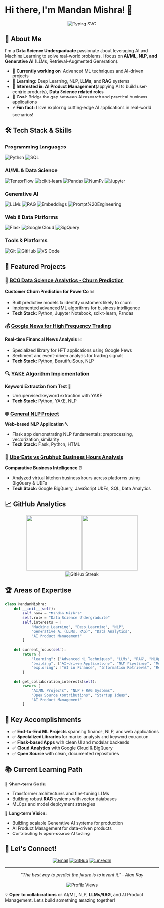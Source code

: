 # Hi there, I'm Mandan Mishra! 👋

<div align="center">
  <img src="https://readme-typing-svg.herokuapp.com?font=Fira+Code&size=22&pause=1000&color=2196F3&center=true&vCenter=true&width=520&lines=Data+Science+Undergraduate;AI+%26+ML+Enthusiast;Python+Developer;NLP+%26+Generative+AI;Always+Learning+New+Technologies" alt="Typing SVG" />
</div>

## 🚀 About Me

I'm a **Data Science Undergraduate** passionate about leveraging AI and Machine Learning to solve real-world problems. I focus on **AI/ML, NLP, and Generative AI** (LLMs, Retrieval-Augmented Generation).

- 🔭 **Currently working on:** Advanced ML techniques and AI-driven projects
- 🌱 **Learning:** Deep Learning, NLP, **LLMs**, and **RAG** systems
- 💼 **Interested in:** **AI Product Management**(applying AI to build user-centric products), **Data Science related roles**
- 🎯 **Goal:** Bridge the gap between AI research and practical business applications
- ⚡ **Fun fact:** I love exploring cutting-edge AI applications in real-world scenarios!

## 🛠️ Tech Stack & Skills

### Programming Languages
![Python](https://img.shields.io/badge/Python-3776AB?style=for-the-badge&logo=python&logoColor=white)
![SQL](https://img.shields.io/badge/SQL-4479A1?style=for-the-badge&logo=mysql&logoColor=white)

### AI/ML & Data Science
![TensorFlow](https://img.shields.io/badge/TensorFlow-FF6F00?style=for-the-badge&logo=tensorflow&logoColor=white)
![scikit-learn](https://img.shields.io/badge/scikit--learn-F7931E?style=for-the-badge&logo=scikit-learn&logoColor=white)
![Pandas](https://img.shields.io/badge/pandas-150458?style=for-the-badge&logo=pandas&logoColor=white)
![NumPy](https://img.shields.io/badge/numpy-013243?style=for-the-badge&logo=numpy&logoColor=white)
![Jupyter](https://img.shields.io/badge/Jupyter-F37626?style=for-the-badge&logo=Jupyter&logoColor=white)

### Generative AI
![LLMs](https://img.shields.io/badge/LLMs-4B8BBE?style=for-the-badge)
![RAG](https://img.shields.io/badge/RAG-2E7D32?style=for-the-badge)
![Embeddings](https://img.shields.io/badge/Embeddings-6A1B9A?style=for-the-badge)
![Prompt%20Engineering](https://img.shields.io/badge/Prompt%20Engineering-455A64?style=for-the-badge)

### Web & Data Platforms
![Flask](https://img.shields.io/badge/Flask-000000?style=for-the-badge&logo=flask&logoColor=white)
![Google Cloud](https://img.shields.io/badge/Google%20Cloud-4285F4?style=for-the-badge&logo=google-cloud&logoColor=white)
![BigQuery](https://img.shields.io/badge/BigQuery-4285F4?style=for-the-badge&logo=google-cloud&logoColor=white)

### Tools & Platforms
![Git](https://img.shields.io/badge/Git-F05032?style=for-the-badge&logo=git&logoColor=white)
![GitHub](https://img.shields.io/badge/GitHub-181717?style=for-the-badge&logo=github&logoColor=white)
![VS Code](https://img.shields.io/badge/VS%20Code-007ACC?style=for-the-badge&logo=visual-studio-code&logoColor=white)

## 🎯 Featured Projects

### 🏦 [BCG Data Science Analytics - Churn Prediction](https://github.com/HimanshuCraftsLab/BCG-Data-Science-Analytics--Churn-Prediction-for-Power-Co)
**Customer Churn Prediction for PowerCo** 📊
- Built predictive models to identify customers likely to churn
- Implemented advanced ML algorithms for business intelligence
- **Tech Stack:** Python, Jupyter Notebook, scikit-learn, Pandas

### 💰 [Google News for High Frequency Trading](https://github.com/HimanshuCraftsLab/Google-News-for-HFT)
**Real-time Financial News Analysis** 📈
- Specialized library for HFT applications using Google News
- Sentiment and event-driven analysis for trading signals
- **Tech Stack:** Python, BeautifulSoup, NLP

### 🔍 [YAKE Algorithm Implementation](https://github.com/HimanshuCraftsLab/YAKE-algo-Usecase)
**Keyword Extraction from Text** 📝
- Unsupervised keyword extraction with YAKE
- **Tech Stack:** Python, YAKE, NLP

### 🌐 [General NLP Project](https://github.com/HimanshuCraftsLab/General-NLP-Project)
**Web-based NLP Application** 🔤
- Flask app demonstrating NLP fundamentals: preprocessing, vectorization, similarity
- **Tech Stack:** Flask, Python, HTML

### 🍔 [UberEats vs Grubhub Business Hours Analysis](https://github.com/HimanshuCraftsLab/Ubereats-Grubhub-Business-hours)
**Comparative Business Intelligence** ⏰
- Analyzed virtual kitchen business hours across platforms using BigQuery & UDFs
- **Tech Stack:** Google BigQuery, JavaScript UDFs, SQL, Data Analytics

## 📈 GitHub Analytics

<div align="center">
  <img height="180em" src="https://github-readme-stats.vercel.app/api?username=HimanshuCraftsLab&show_icons=true&theme=tokyonight&include_all_commits=true&count_private=true"/>
  <img height="180em" src="https://github-readme-stats.vercel.app/api/top-langs/?username=HimanshuCraftsLab&layout=compact&theme=tokyonight"/>
</div>

<div align="center">
  <img src="https://github-readme-streak-stats.herokuapp.com/?user=HimanshuCraftsLab&theme=tokyonight" alt="GitHub Streak" />
</div>

## 🏆 Areas of Expertise

```python
class MandanMishra:
    def __init__(self):
        self.name = "Mandan Mishra"
        self.role = "Data Science Undergraduate"
        self.interests = [
            "Machine Learning", "Deep Learning", "NLP",
            "Generative AI (LLMs, RAG)", "Data Analytics",
            "AI Product Management"
        ]
        
    def current_focus(self):
        return {
            "learning": ["Advanced ML Techniques", "LLMs", "RAG", "MLOps"],
            "building": ["AI-driven Applications", "NLP Pipelines", "RAG Systems"],
            "exploring": ["AI in Finance", "Information Retrieval", "Real-time Analytics"]
        }
    
    def get_collaboration_interests(self):
        return [
            "AI/ML Projects", "NLP + RAG Systems",
            "Open Source Contributions", "Startup Ideas",
            "AI Product Management"
        ]
```

## 🌟 Key Accomplishments

- ✅ **End-to-End ML Projects** spanning finance, NLP, and web applications
- ✅ **Specialized Libraries** for market analysis and keyword extraction
- ✅ **Flask-based Apps** with clean UI and modular backends
- ✅ **Cloud Analytics** with Google Cloud & BigQuery
- ✅ **Open Source** with clean, documented repositories

## 📚 Current Learning Path

🎯 **Short-term Goals:**
- Transformer architectures and fine-tuning LLMs
- Building robust **RAG** systems with vector databases
- MLOps and model deployment strategies

🚀 **Long-term Vision:**
- Building scalable Generative AI systems for production
- AI Product Management for data-driven products
- Contributing to open-source AI tooling

## 🤝 Let's Connect!

<div align="center">
  
[![Email](https://img.shields.io/badge/Email-D14836?style=for-the-badge&logo=gmail&logoColor=white)](mailto:mandan.iitm.09@gmail.com)
[![GitHub](https://img.shields.io/badge/GitHub-181717?style=for-the-badge&logo=github&logoColor=white)](https://github.com/HimanshuCraftsLab)
[![LinkedIn](https://img.shields.io/badge/LinkedIn-0077B5?style=for-the-badge&logo=linkedin&logoColor=white)](https://www.linkedin.com/in/mandan-m-75b729228/)

</div>

---

<div align="center">
  <i>"The best way to predict the future is to invent it." - Alan Kay</i>
  <br><br>
  <img src="https://komarev.com/ghpvc/?username=HimanshuCraftsLab&style=flat-square&color=blue" alt="Profile Views">
</div>

💡 **Open to collaborations** on AI/ML, NLP, **LLMs/RAG**, and AI Product Management. Let's build something amazing together!
